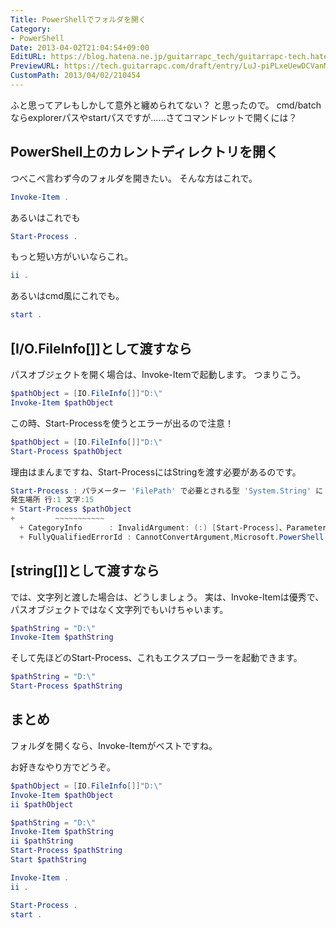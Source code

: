 ```yaml
---
Title: PowerShellでフォルダを開く
Category:
- PowerShell
Date: 2013-04-02T21:04:54+09:00
EditURL: https://blog.hatena.ne.jp/guitarrapc_tech/guitarrapc-tech.hatenablog.com/atom/entry/6802418398340681354
PreviewURL: https://tech.guitarrapc.com/draft/entry/LuJ-piPLxeUewDCVanMSVrbD1iU
CustomPath: 2013/04/02/210454
---
```


<!--
Date: 2013-04-02T21:04:54+09:00
URL: https://tech.guitarrapc.com/entry/2013/04/02/210454
-->

ふと思ってアレもしかして意外と纏められてない？ と思ったので。
cmd/batchならexplorerパスやstartパスですが……さてコマンドレットで開くには？

## PowerShell上のカレントディレクトリを開く

つべこべ言わず今のフォルダを開きたい。
そんな方はこれで。

```ps1
Invoke-Item .
```


あるいはこれでも

```ps1
Start-Process .
```


もっと短い方がいいならこれ。

```ps1
ii .
```

あるいはcmd風にこれでも。

```ps1
start .
```

## [I/O.FileInfo[]]として渡すなら

パスオブジェクトを開く場合は、Invoke-Itemで起動します。
つまりこう。

```ps1
$pathObject = [IO.FileInfo[]]"D:\"
Invoke-Item $pathObject
```


この時、Start-Processを使うとエラーが出るので注意！

```ps1
$pathObject = [IO.FileInfo[]]"D:\"
Start-Process $pathObject
```


理由はまんまですね、Start-ProcessにはStringを渡す必要があるのです。

```ps1
Start-Process : パラメーター 'FilePath' で必要とされる型 'System.String' に 'System.IO.FileInfo[]' を変換できません。指定されたメソッドはサポートされていません。
発生場所 行:1 文字:15
+ Start-Process $pathObject
+         ~~~~~~~~~~~
  + CategoryInfo      : InvalidArgument: (:) [Start-Process]、ParameterBindingException
  + FullyQualifiedErrorId : CannotConvertArgument,Microsoft.PowerShell.Commands.StartProcessCommand
```


## [string[]]として渡すなら
では、文字列と渡した場合は、どうしましょう。
実は、Invoke-Itemは優秀で、パスオブジェクトではなく文字列でもいけちゃいます。

```ps1
$pathString = "D:\"
Invoke-Item $pathString
```


そして先ほどのStart-Process、これもエクスプローラーを起動できます。

```ps1
$pathString = "D:\"
Start-Process $pathString
```



## まとめ
フォルダを開くなら、Invoke-Itemがベストですね。

お好きなやり方でどうぞ。

```ps1
$pathObject = [IO.FileInfo[]]"D:\"
Invoke-Item $pathObject
ii $pathObject

$pathString = "D:\"
Invoke-Item $pathString
ii $pathString
Start-Process $pathString
Start $pathString

Invoke-Item .
ii .

Start-Process .
start .
```
